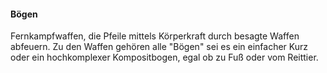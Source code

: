 #### Bögen

Fernkampfwaffen, die Pfeile mittels Körperkraft durch besagte Waffen abfeuern. Zu den Waffen gehören alle "Bögen" sei
es ein einfacher Kurz oder ein hochkomplexer Kompositbogen, egal ob zu Fuß oder vom Reittier.

